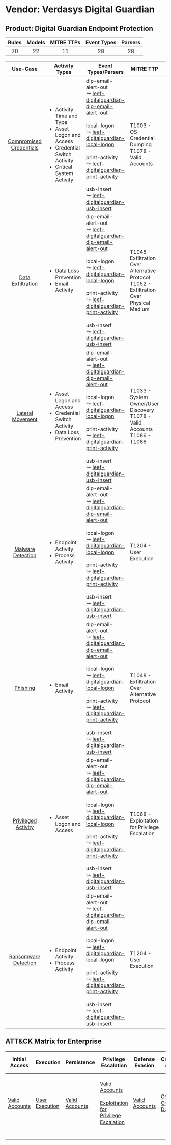 Vendor: Verdasys Digital Guardian
=================================
Product: Digital Guardian Endpoint Protection
---------------------------------------------
| Rules | Models | MITRE TTPs | Event Types | Parsers |
|:-----:|:------:|:----------:|:-----------:|:-------:|
|  70   |   22   |     11     |     28      |   28    |

|                                 Use-Case                                  | Activity Types                                                                                                                               | Event Types/Parsers                                                                                                                                                                                                                                                                                                                                                                                                                                                                                                                    | MITRE TTP                                                                                       | Content                                               |
|:-------------------------------------------------------------------------:| -------------------------------------------------------------------------------------------------------------------------------------------- | -------------------------------------------------------------------------------------------------------------------------------------------------------------------------------------------------------------------------------------------------------------------------------------------------------------------------------------------------------------------------------------------------------------------------------------------------------------------------------------------------------------------------------------- | ----------------------------------------------------------------------------------------------- | ----------------------------------------------------- |
| [Compromised Credentials](../UseCases/usecase_compromised_credentials.md) | <ul><li>Activity Time  and Type</li><li>Asset Logon and Access</li><li>Credential Switch Activity</li><li>Critical System Activity</li></ul> |  dlp-email-alert-out<br> ↳ [leef-digitalguardian-dlp-email-alert-out](../Parsers/parserContent_leef-digitalguardian-dlp-email-alert-out.md)<br><br> local-logon<br> ↳ [leef-digitalguardian-local-logon](../Parsers/parserContent_leef-digitalguardian-local-logon.md)<br><br> print-activity<br> ↳ [leef-digitalguardian-print-activity](../Parsers/parserContent_leef-digitalguardian-print-activity.md)<br><br> usb-insert<br> ↳ [leef-digitalguardian-usb-insert](../Parsers/parserContent_leef-digitalguardian-usb-insert.md)<br> | T1003 - OS Credential Dumping<br>T1078 - Valid Accounts<br>                                     | <ul><li>7 Rules</li></ul><ul><li>3 Models</li></ul>   |
|       [Data Exfiltration](../UseCases/usecase_data_exfiltration.md)       | <ul><li>Data Loss Prevention</li><li>Email Activity</li></ul>                                                                                |  dlp-email-alert-out<br> ↳ [leef-digitalguardian-dlp-email-alert-out](../Parsers/parserContent_leef-digitalguardian-dlp-email-alert-out.md)<br><br> local-logon<br> ↳ [leef-digitalguardian-local-logon](../Parsers/parserContent_leef-digitalguardian-local-logon.md)<br><br> print-activity<br> ↳ [leef-digitalguardian-print-activity](../Parsers/parserContent_leef-digitalguardian-print-activity.md)<br><br> usb-insert<br> ↳ [leef-digitalguardian-usb-insert](../Parsers/parserContent_leef-digitalguardian-usb-insert.md)<br> | T1048 - Exfiltration Over Alternative Protocol<br>T1052 - Exfiltration Over Physical Medium<br> | <ul><li>39 Rules</li></ul><ul><li>10 Models</li></ul> |
|        [Lateral Movement](../UseCases/usecase_lateral_movement.md)        | <ul><li>Asset Logon and Access</li><li>Credential Switch Activity</li><li>Data Loss Prevention</li></ul>                                     |  dlp-email-alert-out<br> ↳ [leef-digitalguardian-dlp-email-alert-out](../Parsers/parserContent_leef-digitalguardian-dlp-email-alert-out.md)<br><br> local-logon<br> ↳ [leef-digitalguardian-local-logon](../Parsers/parserContent_leef-digitalguardian-local-logon.md)<br><br> print-activity<br> ↳ [leef-digitalguardian-print-activity](../Parsers/parserContent_leef-digitalguardian-print-activity.md)<br><br> usb-insert<br> ↳ [leef-digitalguardian-usb-insert](../Parsers/parserContent_leef-digitalguardian-usb-insert.md)<br> | T1033 - System Owner/User Discovery<br>T1078 - Valid Accounts<br>T1086 - T1086<br>              | <ul><li>8 Rules</li></ul><ul><li>4 Models</li></ul>   |
|       [Malware Detection](../UseCases/usecase_malware_detection.md)       | <ul><li>Endpoint Activity</li><li>Process Activity</li></ul>                                                                                 |  dlp-email-alert-out<br> ↳ [leef-digitalguardian-dlp-email-alert-out](../Parsers/parserContent_leef-digitalguardian-dlp-email-alert-out.md)<br><br> local-logon<br> ↳ [leef-digitalguardian-local-logon](../Parsers/parserContent_leef-digitalguardian-local-logon.md)<br><br> print-activity<br> ↳ [leef-digitalguardian-print-activity](../Parsers/parserContent_leef-digitalguardian-print-activity.md)<br><br> usb-insert<br> ↳ [leef-digitalguardian-usb-insert](../Parsers/parserContent_leef-digitalguardian-usb-insert.md)<br> | T1204 - User Execution<br>                                                                      | <ul><li>4 Rules</li></ul><ul><li>1 Models</li></ul>   |
|                [Phishing](../UseCases/usecase_phishing.md)                | <ul><li>Email Activity</li></ul>                                                                                                             |  dlp-email-alert-out<br> ↳ [leef-digitalguardian-dlp-email-alert-out](../Parsers/parserContent_leef-digitalguardian-dlp-email-alert-out.md)<br><br> local-logon<br> ↳ [leef-digitalguardian-local-logon](../Parsers/parserContent_leef-digitalguardian-local-logon.md)<br><br> print-activity<br> ↳ [leef-digitalguardian-print-activity](../Parsers/parserContent_leef-digitalguardian-print-activity.md)<br><br> usb-insert<br> ↳ [leef-digitalguardian-usb-insert](../Parsers/parserContent_leef-digitalguardian-usb-insert.md)<br> | T1048 - Exfiltration Over Alternative Protocol<br>                                              | <ul><li>7 Rules</li></ul><ul><li>2 Models</li></ul>   |
|     [Privileged Activity](../UseCases/usecase_privileged_activity.md)     | <ul><li>Asset Logon and Access</li></ul>                                                                                                     |  dlp-email-alert-out<br> ↳ [leef-digitalguardian-dlp-email-alert-out](../Parsers/parserContent_leef-digitalguardian-dlp-email-alert-out.md)<br><br> local-logon<br> ↳ [leef-digitalguardian-local-logon](../Parsers/parserContent_leef-digitalguardian-local-logon.md)<br><br> print-activity<br> ↳ [leef-digitalguardian-print-activity](../Parsers/parserContent_leef-digitalguardian-print-activity.md)<br><br> usb-insert<br> ↳ [leef-digitalguardian-usb-insert](../Parsers/parserContent_leef-digitalguardian-usb-insert.md)<br> | T1068 - Exploitation for Privilege Escalation<br>                                               | <ul><li>1 Rules</li></ul><ul><li>1 Models</li></ul>   |
|    [Ransomware Detection](../UseCases/usecase_ransomware_detection.md)    | <ul><li>Endpoint Activity</li><li>Process Activity</li></ul>                                                                                 |  dlp-email-alert-out<br> ↳ [leef-digitalguardian-dlp-email-alert-out](../Parsers/parserContent_leef-digitalguardian-dlp-email-alert-out.md)<br><br> local-logon<br> ↳ [leef-digitalguardian-local-logon](../Parsers/parserContent_leef-digitalguardian-local-logon.md)<br><br> print-activity<br> ↳ [leef-digitalguardian-print-activity](../Parsers/parserContent_leef-digitalguardian-print-activity.md)<br><br> usb-insert<br> ↳ [leef-digitalguardian-usb-insert](../Parsers/parserContent_leef-digitalguardian-usb-insert.md)<br> | T1204 - User Execution<br>                                                                      | <ul><li>4 Rules</li></ul><ul><li>1 Models</li></ul>   |

ATT&CK Matrix for Enterprise
----------------------------
| Initial Access                                                      | Execution                                                           | Persistence                                                         | Privilege Escalation                                                                                                                                          | Defense Evasion                                                     | Credential Access                                                          | Discovery                                                                        | Lateral Movement | Collection | Command and Control | Exfiltration                                                                                                                                                                      | Impact |
| ------------------------------------------------------------------- | ------------------------------------------------------------------- | ------------------------------------------------------------------- | ------------------------------------------------------------------------------------------------------------------------------------------------------------- | ------------------------------------------------------------------- | -------------------------------------------------------------------------- | -------------------------------------------------------------------------------- | ---------------- | ---------- | ------------------- | --------------------------------------------------------------------------------------------------------------------------------------------------------------------------------- | ------ |
| [Valid Accounts](https://attack.mitre.org/techniques/T1078)<br><br> | [User Execution](https://attack.mitre.org/techniques/T1204)<br><br> | [Valid Accounts](https://attack.mitre.org/techniques/T1078)<br><br> | [Valid Accounts](https://attack.mitre.org/techniques/T1078)<br><br>[Exploitation for Privilege Escalation](https://attack.mitre.org/techniques/T1068)<br><br> | [Valid Accounts](https://attack.mitre.org/techniques/T1078)<br><br> | [OS Credential Dumping](https://attack.mitre.org/techniques/T1003)<br><br> | [System Owner/User Discovery](https://attack.mitre.org/techniques/T1033)<br><br> |                  |            |                     | [Exfiltration Over Alternative Protocol](https://attack.mitre.org/techniques/T1048)<br><br>[Exfiltration Over Physical Medium](https://attack.mitre.org/techniques/T1052)<br><br> |        |